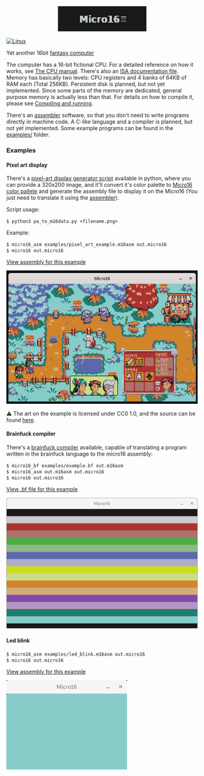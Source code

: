 
<div align="center">
  <img src="img/logo.png">
</div>

[![Linux](https://github.com/tarcisiofischer/micro16/actions/workflows/cmake.yml/badge.svg)](https://github.com/tarcisiofischer/micro16/actions/workflows/cmake.yml)

Yet another 16bit [fantasy computer](https://github.com/topics/fantasy-computer)

The computer has a 16-bit fictional CPU. For a detailed reference on how it works, see
[The CPU manual](docs/cpu-manual.md). There's also an [ISA documentation file](docs/isa.md).
Memory has basically two levels: CPU registers and 4 banks of 64KB of RAM each (Total 256KB). Persistent disk is
planned, but not yet implemented. Since some parts of the memory are dedicated, general purpose memory is actually less
than that. For details on how to compile it, please see [Compiling and running](docs/how-to-compile.md).

There's an [assembler](src/assembler/) software, so that you don't need to write programs directly in machine
code. A C-like language and a compiler is planned, but not yet implemented. Some example programs can be found in the
[examples/](examples/) folder.

### Examples

#### Pixel art display

There's a [pixel-art display generator script](tools/pixel_art_to_m16data/pa_to_m16data.py) available in python, where you can provide a 320x200 image, and it'll
convert it's color palette to [Micro16 color pallete](docs/cpu-manual.md#video) and generate the assembly file to
display it on the Micro16 (You just need to translate it using the [assembler](src/assembler/)).

Script usage:

    $ python3 pa_to_m16data.py <filename.png>

Example:

    $ micro16_asm examples/pixel_art_example.m16asm out.micro16
    $ micro16 out.micro16

[View assembly for this example](examples/pixel_art_example.m16asm)

![pixel-art-example.micro16](img/pixel_art_example.png)

⚠ The art on the example is licensed under CC0 1.0, and the source can be found [here](https://bakudas.itch.io/generic-rpg-pack).


#### Brainfuck compiler

There's a [brainfuck compiler](src/brainfuck/README.md) available, capable of translating a program written in the
brainfuck language to the micro16 assembly:

    $ micro16_bf examples/example.bf out.m16asm
    $ micro16_asm out.m16asm out.micro16
    $ micro16 out.micro16

[View .bf file for this example](examples/example.bf)

![example.bf](img/brainfuck_example.png)


#### Led blink

    $ micro16_asm examples/led_blink.m16asm out.micro16
    $ micro16 out.micro16

[View assembly for this example](examples/led_blink.m16asm)

![led-blink.micro16](img/led_blink.gif)
